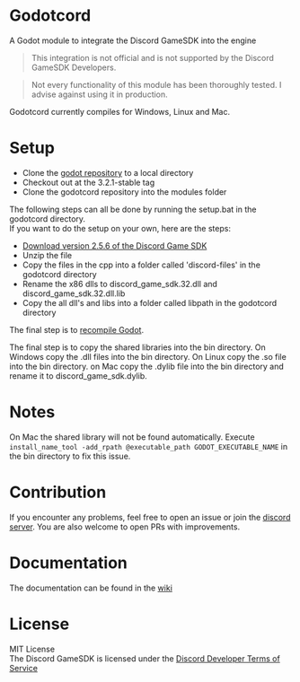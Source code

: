 # Godotcord
A Godot module to integrate the Discord GameSDK into the engine

> This integration is not official and is not supported by the Discord GameSDK Developers.

> Not every functionality of this module has been thoroughly tested. I advise against using it in production.

Godotcord currently compiles for Windows, Linux and Mac.

# Setup

- Clone the [godot repository](https://github.com/godotengine/godot) to a local directory
- Checkout out at the 3.2.1-stable tag
- Clone the godotcord repository into the modules folder
  
The following steps can all be done by running the setup.bat in the godotcord directory.<br>
If you want to do the setup on your own, here are the steps:
- [Download version 2.5.6 of the Discord Game SDK](https://dl-game-sdk.discordapp.net/2.5.6/discord_game_sdk.zip)
- Unzip the file
- Copy the files in the cpp into a folder called 'discord-files' in the godotcord directory
- Rename the x86 dlls to discord_game_sdk.32.dll and discord_game_sdk.32.dll.lib
- Copy the all dll's and libs into a folder called libpath in the godotcord directory
  
The final step is to [recompile Godot](https://docs.godotengine.org/en/stable/development/compiling/index.html).

The final step is to copy the shared libraries into the bin directory.
On Windows copy the .dll files into the bin directory.
On Linux copy the .so file into the bin directory.
on Mac copy the .dylib file into the bin directory and rename it to discord_game_sdk.dylib.

# Notes

On Mac the shared library will not be found automatically.
Execute `install_name_tool -add_rpath @executable_path GODOT_EXECUTABLE_NAME` in the bin directory to fix this issue.

# Contribution
If you encounter any problems, feel free to open an issue or join the [discord server](https://discord.gg/KVYWM8shqu).
You are also welcome to open PRs with improvements.

# Documentation

The documentation can be found in the [wiki](https://github.com/Drachenfrucht1/godotcord/wiki)

# License
MIT License<br>
The Discord GameSDK is licensed under the [Discord Developer Terms of Service](https://discord.com/developers/docs/legal)